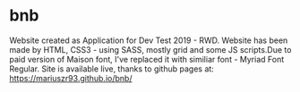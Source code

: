 # bnb
Website created as Application for Dev Test 2019 - RWD. Website has been made by HTML, CSS3 - using SASS, mostly grid and some JS scripts.Due to paid version of Maison font, I've replaced it with similiar font - Myriad Font Regular. Site is available live, thanks to github pages at: https://mariuszr93.github.io/bnb/ 
